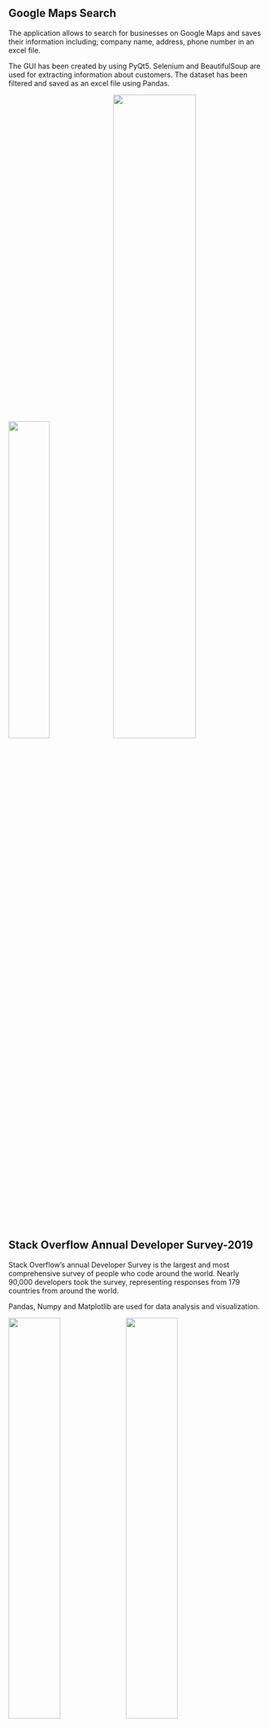 ## Google Maps Search
The application allows to search for businesses on Google Maps and saves their information including; company name, address, phone number in an excel file.

The GUI has been created by using PyQt5. Selenium and BeautifulSoup are used for extracting information about customers. The dataset has been filtered and saved as an excel file using Pandas.

 <img src="https://user-images.githubusercontent.com/58983814/96316842-5b7ad180-1017-11eb-8710-abd8a4f983ba.png" width="40%"> <img src="https://user-images.githubusercontent.com/58983814/96319625-dd1f2f00-1018-11eb-9c93-e567d7773a21.png" width="57%">

## Stack Overflow Annual Developer Survey-2019
Stack Overflow’s annual Developer Survey is the largest and most comprehensive survey of people who code around the world. Nearly 90,000 developers took the survey, representing responses from 179 countries from around the world. 

Pandas, Numpy and Matplotlib are used for data analysis and visualization.
 
<img src="https://user-images.githubusercontent.com/58983814/96322560-45264300-1022-11eb-8c4e-d1d3cb53111a.png" width="45%"> <img src="https://user-images.githubusercontent.com/58983814/96322613-7737a500-1022-11eb-8b0c-d1799b92592b.png" width="45%">
 
 <img src="https://user-images.githubusercontent.com/58983814/96322680-b0701500-1022-11eb-8215-081fec97ed37.png" width="51%"> <img src="https://user-images.githubusercontent.com/58983814/96322708-d1d10100-1022-11eb-98f6-dc444607144b.png" width="40%">


